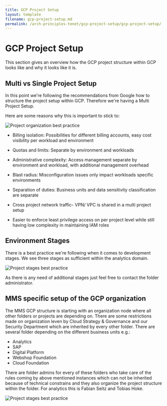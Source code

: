 ```yaml
---
title: GCP Project Setup
layout: template
filename: gcp-project-setup.md
permalink: /arch-principles-tenet/gcp-project-setup/gcp-project-setup/
--- 
```



# GCP Project Setup 

This section gives an overview how the GCP project structure within GCP looks like and why it looks like it is. 

## Multi vs Single Project Setup 


In this point we're following the recommendations from Google how to structure the project setup within GCP. 
Therefore we're having a Multi Project Setup. 

Here are some reasons why this is important to stick to: 

![Project organization best practice]({{site.baseurl}}/2-arch-principles-tenet/gcp-project-setup/project-organization.png "Project Organization by Google")


- Billing isolation: Possibilities for different billing accounts, easy cost visibility per workload and environment

- Quotas and limits: Separate by environment and workloads

- Administrative complexity: Access management separate by environment and workload, with additional management overhead

- Blast radius: Misconfiguration issues only impact workloads specific environments

- Separation of duties: Business units and data sensitivity classification are separate 

- Cross project network traffic- VPN/ VPC is shared in a multi project setup

- Easier to enforce least privilege access on per project level while still having low complexity in maintaining IAM roles 


## Environment Stages

There is a best practice we're following when it comes to development stages. We see three stages as sufficient within the analytics 
domain. 

![Project stages best practice]({{site.baseurl}}/2-arch-principles-tenet/gcp-project-setup/stages.png "Project Stage Analytics Domain")



As there is any need of additional stages just feel free to contact the folder administrator. 


## MMS specific setup of the GCP organization 

The MMS GCP structure is starting with an organization node where all other folders or projects are depending on. 
There are some restrictions made on organization leven by Cloud Strategy & Governance and our Security Department which are 
inherited by every other folder. There are several folder depending on the different business units e.g.: 

- Analytics
- SAP 
- Digital Platform 
- Webshop Foundation 
- Cloud Foundation 

There are folder admins for every of these folders who take care of the rules coming by above mentioned instances which can not be 
inherited because of technical constrains and they also organize the project structure within the folder. For analytics this is Fabian Seitz and Tobias Hoke. 

![Project stages best practice]({{site.baseurl}}/2-arch-principles-tenet/gcp-project-setup/stages.png "Project Stage Analytics Domain")

